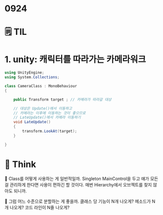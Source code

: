 # 0924

# 🗒️ TIL

# 1. unity: 캐릭터를 따라가는 카메라워크

```csharp
using UnityEngine;
using System.Collections;

class CameraClass : MonoBehaviour
{

	public Transform target ; // 카메라가 따라갈 대상

	// 대상은 Update()에서 이동하고
	// 카메라는 이후에 이동하는 것이 좋으므로
	// LateUpdate()에서 카메라 이동하기
	void LateUpdate()
	{
		transform.LookAt(target);
	}

}

```

# 💭 Think

🤥 Class를 어떻게 사용하는 게 일반적일까. Singleton MainControl을 두고 얘가 모든 걸 관리하게 한다면 사용이 편하긴 할 것이다. 매번 Hierarchy에서 오브젝트를 찾지 않아도 되니까.

🤔 그럼 어느 수준으로 분할하는 게 좋을까. 클래스 당 기능이 N개 나오게? 메소드가 N개 나오게? 코드 라인이 N줄 나오게?